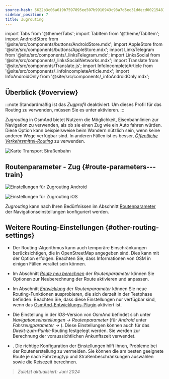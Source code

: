```yaml
---
source-hash: 5622b3c06a619b7597895ee507b9910943c93a7d5ec31ddecd00215481e51e29
sidebar_position: 7
title: Zugrouting
---
```

import Tabs from '@theme/Tabs';
import TabItem from '@theme/TabItem';
import AndroidStore from '@site/src/components/buttons/AndroidStore.mdx';
import AppleStore from '@site/src/components/buttons/AppleStore.mdx';
import LinksTelegram from '@site/src/components/_linksTelegram.mdx';
import LinksSocial from '@site/src/components/_linksSocialNetworks.mdx';
import Translate from '@site/src/components/Translate.js';
import InfoIncompleteArticle from '@site/src/components/_infoIncompleteArticle.mdx';
import InfoAndroidOnly from '@site/src/components/_infoAndroidOnly.mdx';

## Überblick {#overview}

:::note
Standardmäßig ist das *Zugprofil* deaktiviert. Um dieses Profil für das Routing zu verwenden, müssen Sie es unter *<Translate android="true" ids="shared_string_menu,shared_string_settings,application_profiles"/>* aktivieren.
:::

*Zugrouting* in OsmAnd bietet Nutzern die Möglichkeit, Eisenbahnlinien zur Navigation zu verwenden, als ob sie einen Zug wie ein Auto fahren würden. Diese Option kann beispielsweise beim Wandern nützlich sein, wenn keine anderen Wege verfügbar sind. In anderen Fällen ist es besser, *[Öffentliche Verkehrsmittel-Routing](./public-transport-navigation.md)* zu verwenden.

![Karte Transport Straßenbahn](@site/static/img/navigation/routing/train_routing_overview.png)

## Routenparameter - Zug {#route-parameters---train}

<Tabs groupId="operating-systems" queryString="current-os">

<TabItem value="android" label="Android">

![Einstellungen für Zugrouting Android](@site/static/img/navigation/routing/train_routing_andr.png)

</TabItem>

<TabItem value="ios" label="iOS">

![Einstellungen für Zugrouting iOS](@site/static/img/navigation/routing/train_routing_ios.png)

</TabItem>

</Tabs>

*Zugrouting* kann nach Ihren Bedürfnissen im Abschnitt [Routenparameter](../guidance/navigation-settings.md#route-parameters) der Navigationseinstellungen konfiguriert werden.

## Weitere Routing-Einstellungen {#other-routing-settings}

- Der Routing-Algorithmus kann auch temporäre Einschränkungen berücksichtigen, die in OpenStreetMap angegeben sind. Dies kann mit der Option *[<Translate android="true" ids="temporary_conditional_routing"/>](../routing/osmand-routing.md#consider-temporary-limitations)* erfolgen. Beachten Sie, dass Informationen von OSM in einigen Fällen veraltet sein können.

- Im Abschnitt [*Route neu berechnen*](../../navigation/guidance/navigation-settings.md#recalculate-route) der *Routenparameter* können Sie Optionen zur Neuberechnung der Route aktivieren und anpassen.

- Im Abschnitt [*Entwicklung*](../guidance/navigation-settings.md#development-settings) der *Routenparameter* können Sie neue Routing-Funktionen ausprobieren, die sich derzeit in der Testphase befinden. Beachten Sie, dass diese Einstellungen nur verfügbar sind, wenn das [OsmAnd-Entwicklungs-Plugin](../../plugins/development.md) aktiviert ist.

- Die Einstellung *[<Translate ios="true" ids="road_speeds"/>](../guidance/navigation-settings.md#road-speeds)* in der *iOS*-Version von OsmAnd befindet sich unter *Navigationseinstellungen → Routenparameter* (für *Android* unter *Fahrzeugparameter → [<Translate android="true" ids="default_speed_setting_title"/>](../guidance/navigation-settings.md#default-speed--road-speeds)*). Diese Einstellungen können auch für das *Direkt-zum-Punkt*-Routing festgelegt werden. Sie werden zur Berechnung der voraussichtlichen Ankunftszeit verwendet.

- *[<Translate ios="true" ids="vehicle_parameters"/>](../guidance/navigation-settings.md#vehicle-parameters)*. Die richtige Konfiguration der Einstellungen hilft Ihnen, Probleme bei der Routenerstellung zu vermeiden. Sie können die am besten geeignete Route je nach Fahrzeugtyp und Straßenbeschränkungen auswählen sowie die Reisezeit berechnen.

> *Zuletzt aktualisiert: Juni 2024*